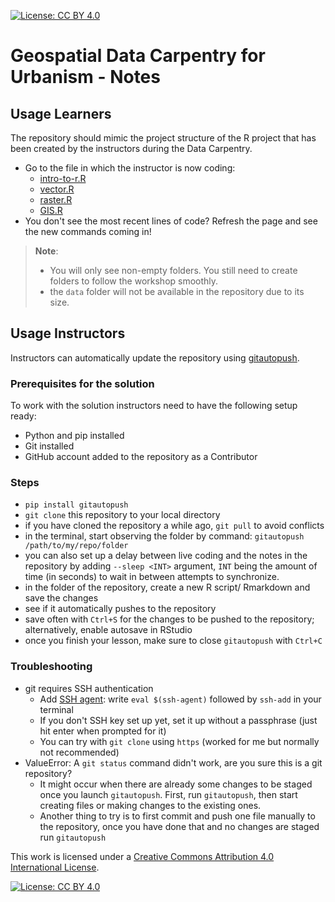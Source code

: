 [![License: CC BY 4.0](https://img.shields.io/badge/License-CC_BY_4.0-lightgrey.svg)](https://creativecommons.org/licenses/by/4.0/)

# Geospatial Data Carpentry for Urbanism - Notes 

## Usage Learners 
The repository should mimic the project structure of the R project that has been created by the instructors during the Data Carpentry. 
- Go to the file in which the instructor is now coding:
  - [intro-to-r.R](https://github.com/Rbanism/geospatial-data-carpentry-urbanism-tud-2024-02-livecode/blob/main/data-carpentry/scripts/intro-to-r.R)
  - [vector.R](https://github.com/Rbanism/geospatial-data-carpentry-urbanism-tud-2024-02-livecode/blob/main/data-carpentry/scripts/vector.R)
  - [raster.R](https://github.com/Rbanism/geospatial-data-carpentry-urbanism-tud-2024-02-livecode/blob/main/data-carpentry/scripts/raster.R)
  - [GIS.R](https://github.com/Rbanism/geospatial-data-carpentry-urbanism-tud-2024-02-livecode/blob/main/data-carpentry/scripts/GIS.R)
- You don't see the most recent lines of code? Refresh the page and see the new commands coming in!

> **Note**: 
> - You will only see non-empty folders. You still need to create folders to follow the workshop smoothly.
> - the `data` folder will not be available in the repository due to its size. 

## Usage Instructors 
Instructors can automatically update the repository using [gitautopush](https://pypi.org/project/gitautopush/). 

### Prerequisites for the solution
To work with the solution instructors need to have the following setup ready:
- Python and pip installed
- Git installed
- GitHub account added to the repository as a Contributor 

### Steps
- `pip install gitautopush`
- `git clone` this repository to your local directory
- if you have cloned the repository a while ago, `git pull` to avoid conflicts
- in the terminal, start observing the folder by command: `gitautopush /path/to/my/repo/folder`
- you can also set up a delay between live coding and the notes in the repository by adding `--sleep <INT>` argument,  `INT` being the amount of time (in seconds) to wait in between attempts to synchronize.
- in the folder of the repository, create a new R script/ Rmarkdown and save the changes
- see if it automatically pushes to the repository
- save often with `Ctrl+S` for the changes to be pushed to the repository; alternatively, enable autosave in RStudio
- once you finish your lesson, make sure to close `gitautopush` with `Ctrl+C`

### Troubleshooting
- git requires SSH authentication
    - Add [SSH agent](https://stackoverflow.com/questions/10032461/git-keeps-asking-me-for-my-ssh-key-passphrase): write `eval $(ssh-agent)` followed by `ssh-add` in your terminal
    - If you don't SSH key set up yet, set it up without a passphrase (just hit enter when prompted for it)
    - You can try with `git clone` using  `https` (worked for me but normally not recommended)
- ValueError: A `git status` command didn't work, are you sure this is a git repository?
    - It might occur when there are already some changes to be staged once you launch `gitautopush`. First, run `gitautopush`, then start creating files or making changes to the existing ones. 
    - Another thing to try is to first commit and push one file manually to the repository, once you have done that and no changes are staged run `gitautopush`



This work is licensed under a [Creative Commons Attribution 4.0 International License](https://creativecommons.org/licenses/by/4.0/).

[![License: CC BY 4.0](https://licensebuttons.net/l/by/4.0/80x15.png)](https://creativecommons.org/licenses/by/4.0/)

